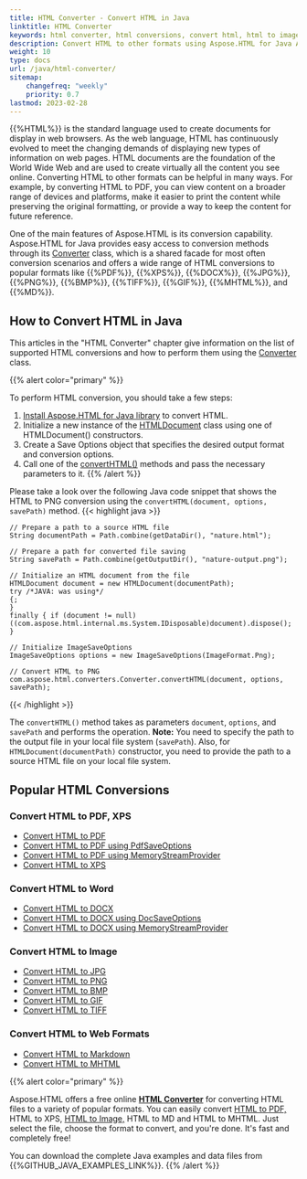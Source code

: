 ```yaml
---
title: HTML Converter - Convert HTML in Java
linktitle: HTML Converter
keywords: html converter, html conversions, convert html, html to image, convert html to image, java example, online converter, java code
description: Convert HTML to other formats using Aspose.HTML for Java API or Online HTML Converter. Consider Java example of HTML to PNG conversion.
weight: 10
type: docs
url: /java/html-converter/
sitemap:
    changefreq: "weekly"
    priority: 0.7
lastmod: 2023-02-28
---
```


{{%HTML%}} is the standard language used to create documents for display in web browsers. As the web language, HTML has continuously evolved to meet the changing demands of displaying new types of information on web pages. HTML documents are the foundation of the World Wide Web and are used to create virtually all the content you see online. Converting HTML to other formats can be helpful in many ways. For example, by converting HTML to PDF, you can view content on a broader range of devices and platforms, make it easier to print the content while preserving the original formatting, or provide a way to keep the content for future reference.

One of the main features of Aspose.HTML is its conversion capability. Aspose.HTML for Java provides easy access to conversion methods through its [Converter](https://reference.aspose.com/html/java/com.aspose.html.converters/Converter) class, which is a shared facade for most often conversion scenarios and offers a wide range of HTML conversions to popular formats like {{%PDF%}}, {{%XPS%}}, {{%DOCX%}}, {{%JPG%}}, {{%PNG%}}, {{%BMP%}}, {{%TIFF%}}, {{%GIF%}}, {{%MHTML%}},  and {{%MD%}}. 

## **How to Convert HTML in Java**

This articles in the "HTML Converter" chapter give information on the list of supported HTML conversions and how to perform them using the [Converter](https://reference.aspose.com/html/java/com.aspose.html.converters/Converter) class.

{{% alert color="primary" %}} 

To perform HTML conversion, you should take a few steps:

1. [Install Aspose.HTML for Java library](/html/java/getting-started/installation/) to convert HTML.
2. Initialize a new instance of the [HTMLDocument](https://reference.aspose.com/html/java/com.aspose.html/HTMLDocument) class using one of HTMLDocument() constructors.
3. Create a Save Options object that specifies the desired output format and conversion options.
4. Call one of the [convertHTML()](https://reference.aspose.com/html/java/com.aspose.html.converters/converter) methods and pass the necessary parameters to it.
    {{% /alert %}}   

Please take a look over the following Java code snippet that shows the HTML to PNG conversion using the `convertHTML(document, options, savePath)` method.
{{< highlight java >}}

	// Prepare a path to a source HTML file
    String documentPath = Path.combine(getDataDir(), "nature.html");

    // Prepare a path for converted file saving 
    String savePath = Path.combine(getOutputDir(), "nature-output.png");

    // Initialize an HTML document from the file
    HTMLDocument document = new HTMLDocument(documentPath);
    try /*JAVA: was using*/
    {;
    }
    finally { if (document != null) ((com.aspose.html.internal.ms.System.IDisposable)document).dispose(); }

    // Initialize ImageSaveOptions 
    ImageSaveOptions options = new ImageSaveOptions(ImageFormat.Png);

    // Convert HTML to PNG
    com.aspose.html.converters.Converter.convertHTML(document, options, savePath);

{{< /highlight >}}

 The `convertHTML()` method takes as parameters `document`,  `options`, and `savePath` and performs the operation. **Note:** You need to specify the path to the output file in your local file system (`savePath`). Also, for `HTMLDocument(documentPath)` constructor, you need to provide the path to a source HTML file on your local file system. 

## **Popular HTML Conversions**

<div class="row">
	<div class="col-md-3">
		<h3>Convert HTML to PDF, XPS</h3>				
		<ul>
			<li><a href="/html/java/convert-html-to-pdf/">Convert HTML to PDF</a></li>
			<li><a href="/html/java/convert-html-to-pdf/#convert-html-to-pdf-in-java-using-pdfsaveoptions">Convert HTML to PDF using PdfSaveOptions</a></li>
			<li><a href="/html/java/convert-html-to-pdf/#output-stream-providers">Convert HTML to PDF using MemoryStreamProvider</a></li>
			<li><a href="/html/java/convert-html-to-xps/">Convert HTML to XPS</a></li>					
		</ul>
	</div>
	<div class="col-md-3">
		<h3>Convert HTML to Word</h3>	
		<ul>
			<li><a href="/html/java/convert-html-to-docx/">Convert HTML to DOCX</a></li>
			<li><a href="/html/java/convert-html-to-docx/#convert-html-to-docx-using-docsaveoptions">Convert HTML to DOCX using DocSaveOptions</a></li>
			<li><a href="/html/java/convert-html-to-docx/#output-stream-providers">Convert HTML to DOCX using MemoryStreamProvider</a></li>
	</div>
	<div class="col-md-3">
		<h3>Convert HTML to Image</h3>	
		</ul>
		<ul>
			<li><a href="/html/java/convert-html-to-image/#convert-html-to-jpg">Convert HTML to JPG</a></li>
			<li><a href="/html/java/convert-html-to-image/#convert-html-to-png">Convert HTML to PNG</a></li>
			<li><a href="/html/java/convert-html-to-image/#convert-html-to-bmp">Convert HTML to BMP</a></li>
			<li><a href="/html/java/convert-html-to-image/#convert-html-to-gif">Convert HTML to GIF</a></li>
			<li><a href="/html/java/convert-html-to-image/#convert-html-to-tiff">Convert HTML to TIFF</a></li>						
		</ul>
	</div>
	<div class="col-md-3">
		<h3>Convert HTML to Web Formats</h3>
		<ul>
			<li><a href="/html/java/convert-html-to-markdown/">Convert HTML to Markdown</a></li>
			<li><a href="/html/java/convert-html-to-mhtml/">Convert HTML to MHTML</a></li>			
		</ul>
	</div>	
</div>
{{% alert color="primary" %}} 

Aspose.HTML offers a free online [**HTML Converter**](https://products.aspose.app/html/conversion) for converting HTML files to a variety of popular formats. You can easily convert  [HTML to PDF,](https://products.aspose.app/html/conversion/html-to-pdf) HTML to XPS, [HTML to Image,](https://products.aspose.app/html/conversion/html-to-image) HTML to MD and HTML to MHTML. Just select the file, choose the format to convert, and you're done. It's fast and completely free!

You can download the complete Java examples and data files from {{%GITHUB_JAVA_EXAMPLES_LINK%}}.
{{% /alert %}} 
